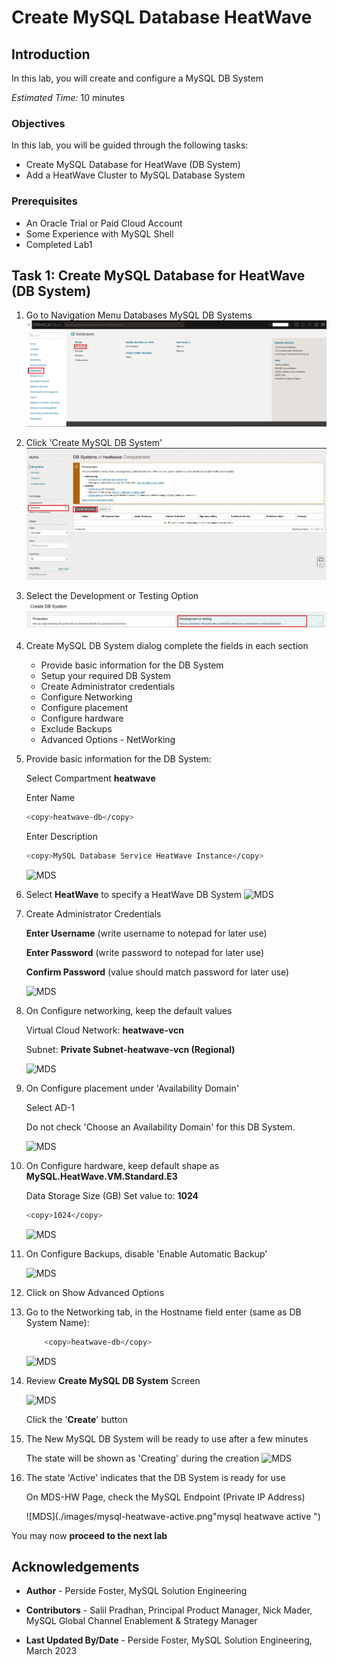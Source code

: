 # Create MySQL Database HeatWave

## Introduction

In this lab, you will create and configure a MySQL DB System

_Estimated Time:_ 10 minutes

### Objectives

In this lab, you will be guided through the following tasks:

- Create MySQL Database for HeatWave (DB System)
- Add a HeatWave Cluster to MySQL Database System

### Prerequisites

- An Oracle Trial or Paid Cloud Account
- Some Experience with MySQL Shell
- Completed Lab1

## Task 1: Create MySQL Database for HeatWave (DB System)

1. Go to Navigation Menu
         Databases
         MySQL
         DB Systems
    ![MDS](./images/mysql-menu.png "mysql menu")

2. Click 'Create MySQL DB System'
    ![MDS](./images/mysql-create.png "mysql create ")

3. Select the Development or Testing Option
    ![MDS](./images/mysql-create-select-option.png "select option")

4. Create MySQL DB System dialog complete the fields in each section

    - Provide basic information for the DB System
    - Setup your required DB System
    - Create Administrator credentials
    - Configure Networking
    - Configure placement
    - Configure hardware
    - Exclude Backups
    - Advanced Options - NetWorking

5. Provide basic information for the DB System:

    Select Compartment **heatwave**

    Enter Name

    ```bash
    <copy>heatwave-db</copy>
    ```

    Enter Description

    ```bash
    <copy>MySQL Database Service HeatWave Instance</copy>
   ```

    ![MDS](./images/mysql-heatwave-basic.png "HeatWave Basic")

6. Select **HeatWave** to specify a HeatWave DB System
    ![MDS](./images/mysql-heatwave-system-selection.png "mysql heatwave system selection")

7. Create Administrator Credentials

    **Enter Username** (write username to notepad for later use)

    **Enter Password** (write password to notepad for later use)

    **Confirm Password** (value should match password for later use)

    ![MDS](./images/mysql-password.png "mysql password ")

8. On Configure networking, keep the default values

    Virtual Cloud Network: **heatwave-vcn**

    Subnet: **Private Subnet-heatwave-vcn (Regional)**

    ![MDS](./images/mysql-vcn.png "mysql vcn ")

9. On Configure placement under 'Availability Domain'

    Select AD-1

    Do not check 'Choose an Availability Domain' for this DB System.

    ![MDS](./images/mysql-avail-domain.png "mysql availability domain ")

10. On Configure hardware, keep default shape as **MySQL.HeatWave.VM.Standard.E3**

    Data Storage Size (GB) Set value to:  **1024**

    ```bash
    <copy>1024</copy>
    ```

    ![MDS](./images/mysql-configure-hardware.png "mysql hardware ")

11. On Configure Backups, disable 'Enable Automatic Backup'

    ![MDS](./images/mysql-backup.png "mysql backup ")

12. Click on Show Advanced Options

13. Go to the Networking tab, in the Hostname field enter  (same as DB System Name):

    ```bash
        <copy>heatwave-db</copy> 
    ```

    ![MDS](./images/mysql-host.png "mysqlhost ")

14. Review **Create MySQL DB System**  Screen

    ![MDS](./images/mysql-create-button.png "mysql create dbbutton")

    Click the '**Create**' button

15. The New MySQL DB System will be ready to use after a few minutes

    The state will be shown as 'Creating' during the creation
    ![MDS](./images/mysql-heatwave-creating.png "mysql heatwave creating ")

16. The state 'Active' indicates that the DB System is ready for use

    On MDS-HW Page, check the MySQL Endpoint (Private IP Address)

    ![MDS](./images/mysql-heatwave-active.png"mysql heatwave active ")

You may now **proceed to the next lab**

## Acknowledgements

- **Author** - Perside Foster, MySQL Solution Engineering

- **Contributors** - Salil Pradhan, Principal Product Manager, Nick Mader, MySQL Global Channel Enablement & Strategy Manager
- **Last Updated By/Date** - Perside Foster, MySQL Solution Engineering, March 2023
